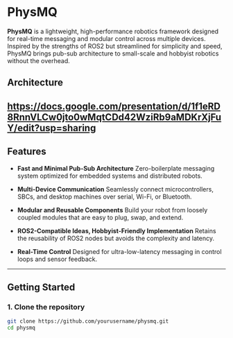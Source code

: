 # PhysMQ

**PhysMQ** is a lightweight, high-performance robotics framework designed for real-time messaging and modular control across multiple devices. Inspired by the strengths of ROS2 but streamlined for simplicity and speed, PhysMQ brings pub-sub architecture to small-scale and hobbyist robotics without the overhead.

## Architecture

https://docs.google.com/presentation/d/1f1eRD8RnnVLCw0jto0wMqtCDd42WziRb9aMDKrXjFuY/edit?usp=sharing
---

## Features

- **Fast and Minimal Pub-Sub Architecture**
  Zero-boilerplate messaging system optimized for embedded systems and distributed robots.

- **Multi-Device Communication**
  Seamlessly connect microcontrollers, SBCs, and desktop machines over serial, Wi-Fi, or Bluetooth.

- **Modular and Reusable Components**
  Build your robot from loosely coupled modules that are easy to plug, swap, and extend.

- **ROS2-Compatible Ideas, Hobbyist-Friendly Implementation**
  Retains the reusability of ROS2 nodes but avoids the complexity and latency.

- **Real-Time Control**
  Designed for ultra-low-latency messaging in control loops and sensor feedback.

---

## Getting Started

### 1. Clone the repository

```bash
git clone https://github.com/yourusername/physmq.git
cd physmq
